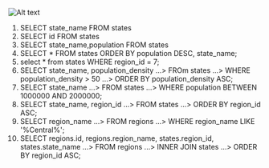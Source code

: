 ![Alt text](phase-0/week-8/database-intro/Clueless.png)


1. SELECT state_name FROM states
2. SELECT id FROM states
3. SELECT state_name,population FROM states
4. SELECT * FROM states ORDER BY population DESC, state_name;
5. select * from states WHERE region_id = 7;
6. SELECT state_name, population_density
   ...> FROm states
   ...> WHERE population_density > 50
   ...> ORDER BY population_density ASC;
7. SELECT state_name
   ...> FROM states
   ...> WHERE population BETWEEN 1000000 AND 2000000;
8. SELECT state_name, region_id
   ...> FROM states
   ...> ORDER BY region_id ASC;
9.  SELECT region_name
   ...> FROM regions
   ...> WHERE region_name LIKE '%Central%';
10. SELECT regions.id, regions.region_name, states.region_id, states.state_name
   ...> FROM regions
   ...> INNER JOIN states
   ...> ORDER BY region_id ASC;

